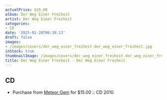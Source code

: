 ```yaml
---
actualPrice: $15.00
album: Der Weg Einer Freiheit
artist: Der Weg Einer Freiheit
categories:
- CD
date: '2025-01-28T06:38:13'
draft: false
images:
- /images/covers/der_weg_einer_freiheit-der_weg_einer_freiheit.jpg
inStock: true
thumbnailImage: /images/covers/der_weg_einer_freiheit-der_weg_einer_freiheit-thumb.jpg
title: Der Weg Einer Freiheit - Der Weg Einer Freiheit
---
```


## CD
* Purchase from [Meteor Gem](https://meteor-gem.com/products/der-weg-einer-freiheit-der-weg-einer-freiheit-cd) for $15.00 :: CD 2010
